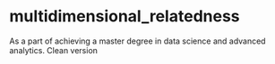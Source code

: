# multidimensional_relatedness
As a part of achieving a master degree in data science and advanced analytics. Clean version
